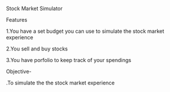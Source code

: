 Stock Market Simulator

Features

1.You have a set budget you can use to simulate the stock market experience

2.You sell and buy stocks

3.You have porfolio to keep track of your spendings

Objective-

.To simulate the the stock market experience 
